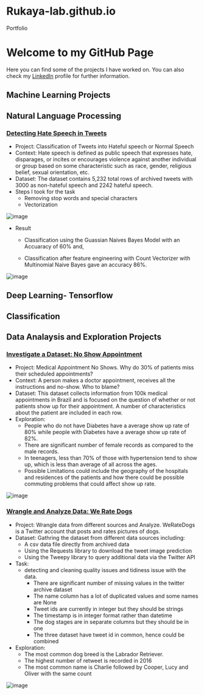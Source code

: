 # Rukaya-lab.github.io
Portfolio

# Welcome to my GitHub Page

Here you can find some of the projects I have worked on. You can also check my [LinkedIn](https://www.linkedin.com/in/rukayat-amzat-889839173/) profile for further information.

## Machine Learning Projects


## Natural Language Processing

### [Detecting Hate Speech in Tweets](https://github.com/Rukaya-lab/NLP-notebooks/blob/main/Detecting%20Hate%20speech%20in%20tweet.ipynb)

- Project: Classification of Tweets into Hateful speech or Normal Speech
- Context: Hate speech is defined as public speech that expresses hate, disparages, or incites or encourages violence against another individual or group based on some characteristic such as race, gender, religious belief, sexual orientation, etc. 
- Dataset: The dataset contains 5,232 total rows of archived tweets with 3000 as non-hateful speech and 2242 hateful speech.
- Steps I took for the task
  - Removing stop words and special characters
  - Vectorization

![image](https://github.com/Rukaya-lab/Rukaya-lab.github.io/assets/74497446/3d469d62-5828-48a7-906f-f69384b179b2)
- Result
  - Classification using the Guassian Naives Bayes Model with an Accuaracy of 60% and,

  - Classification after feature engineering with Count Vectorizer with Multinomial Naive Bayes gave an accuracy 86%.
  
 ![image](https://github.com/Rukaya-lab/Rukaya-lab.github.io/assets/74497446/75c2deb1-8c7d-488a-a9c0-f2671e01ebb2)


## Deep Learning- Tensorflow
## Classification

## Data Analaysis and Exploration Projects

### [Investigate a Dataset: No Show Appointment](https://github.com/Rukaya-lab/Project-/blob/main/Investigate_a_Dataset.ipynb)

- Project: Medical Appointment No Shows. Why do 30% of patients miss their scheduled appointments?
- Context: A person makes a doctor appointment, receives all the instructions and no-show. Who to blame?
- Dataset: This dataset collects information from 100k medical appointments in Brazil and is focused on the question of whether or not patients show up for their appointment. A number of characteristics about the patient are included in each row.
- Exploration:
  - People who do not have Diabetes have a average show up rate of 80% while people with Diabetes have a average show up rate of 82%.
  - There are significant number of female records as compared to the male records.
  - In teenagers, less than 70% of those with hypertension tend to show up, which is less than average of all across the ages.
  - Possible Limitations could include the geography of the hospitals and residences of the patients and how there could be possible commuting problems that could affect show up rate.

![image](https://github.com/Rukaya-lab/Rukaya-lab.github.io/assets/74497446/c5add26d-8aa8-4134-9d36-9f692b5e20af)


### [Wrangle and Analyze Data: We Rate Dogs](https://github.com/Rukaya-lab/Project-/blob/main/WeRateDogs/wrangle_act.ipynb)

- Project: Wrangle data from different sources and Analyze.
  WeRateDogs is a Twitter account that posts and rates pictures of dogs. 
- Dataset:
Gathring the dataset from different data sources including:
  - A csv data file directly from archived data 
  - Using the Requests library to download the tweet image prediction
  - Using the Tweepy library to query additional data via the Twitter API
- Task:
  - detecting and cleaning quality issues and tidiness issue with the data.
    - There are significant number of missing values in the twitter archive dataset
    - The name column has a lot of duplicated values and some names are None
    - Tweet ids are currently in integer but they should be strings
    - The timestamp is in integer format rather than datetime
    - The dog stages are in separate columns but they should be in one
    - The three dataset have tweet id in common, hence could be combined
 - Exploration:
    - The most common dog breed is the Labrador Retriever.
    - The highest number of retweet is recorded in 2016
    - The most common name is Charlie followed by Cooper, Lucy and Oliver with the same count

 
 ![image](https://github.com/Rukaya-lab/Rukaya-lab.github.io/assets/74497446/9f20079b-ea18-4dd2-873d-c30509e85d32)
